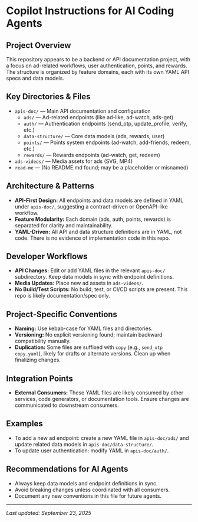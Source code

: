 # Copilot Instructions for AI Coding Agents

## Project Overview
This repository appears to be a backend or API documentation project, with a focus on ad-related workflows, user authentication, points, and rewards. The structure is organized by feature domains, each with its own YAML API specs and data models.

## Key Directories & Files
- `apis-doc/` — Main API documentation and configuration
  - `ads/` — Ad-related endpoints (like ad-like, ad-watch, ads-get)
  - `auth/` — Authentication endpoints (send_otp, update_profile, verify, etc.)
  - `data-structure/` — Core data models (ads, rewards, user)
  - `points/` — Points system endpoints (ad-watch, add-friends, redeem, etc.)
  - `rewards/` — Rewards endpoints (ad-watch, get, redeem)
- `ads-videos/` — Media assets for ads (SVG, MP4)
- `read-me` — (No README.md found; may be a placeholder or misnamed)

## Architecture & Patterns
- **API-First Design:** All endpoints and data models are defined in YAML under `apis-doc/`, suggesting a contract-driven or OpenAPI-like workflow.
- **Feature Modularity:** Each domain (ads, auth, points, rewards) is separated for clarity and maintainability.
- **YAML-Driven:** All API and data structure definitions are in YAML, not code. There is no evidence of implementation code in this repo.

## Developer Workflows
- **API Changes:** Edit or add YAML files in the relevant `apis-doc/` subdirectory. Keep data models in sync with endpoint definitions.
- **Media Updates:** Place new ad assets in `ads-videos/`.
- **No Build/Test Scripts:** No build, test, or CI/CD scripts are present. This repo is likely documentation/spec only.

## Project-Specific Conventions
- **Naming:** Use kebab-case for YAML files and directories.
- **Versioning:** No explicit versioning found; maintain backward compatibility manually.
- **Duplication:** Some files are suffixed with `copy` (e.g., `send_otp copy.yaml`), likely for drafts or alternate versions. Clean up when finalizing changes.

## Integration Points
- **External Consumers:** These YAML files are likely consumed by other services, code generators, or documentation tools. Ensure changes are communicated to downstream consumers.

## Examples
- To add a new ad endpoint: create a new YAML file in `apis-doc/ads/` and update related data models in `apis-doc/data-structure/`.
- To update user authentication: modify YAML in `apis-doc/auth/`.

## Recommendations for AI Agents
- Always keep data models and endpoint definitions in sync.
- Avoid breaking changes unless coordinated with all consumers.
- Document any new conventions in this file for future agents.

---
_Last updated: September 23, 2025_
